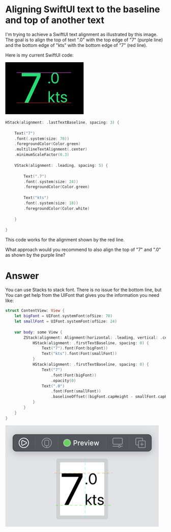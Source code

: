 # Aligning SwiftUI text to the baseline and top of another text

I'm trying to achieve a SwiftUI text alignment as illustrated by this image. The goal is to align the top of text ".0" with the top edge of "7" (purple line) and the bottom edge of "kts" with the bottom edge of "7" (red line).

Here is my current SwiftUI code:

![nkW0S](nkW0S.png)

```swift
HStack(alignment: .lastTextBaseline, spacing: 3) {

    Text("7")
    .font(.system(size: 70))
    .foregroundColor(Color.green)
    .multilineTextAlignment(.center)
    .minimumScaleFactor(0.3)

    VStack(alignment: .leading, spacing: 5) {

        Text(".7")
        .font(.system(size: 24))
        .foregroundColor(Color.green)

        Text("kts")
        .font(.system(size: 18))
        .foregroundColor(Color.white)

    }

}
```

This code works for the alignment shown by the red line.

What approach would you recommend to also align the top of "7" and ".0" as shown by the purple line?

# Answer

You can use Stacks to stack font. There is no issue for the bottom line, but You can get help from the UIFont that gives you the information you need like:

```swift
struct ContentView: View {
    let bigFont = UIFont.systemFont(ofSize: 70)
    let smallFont = UIFont.systemFont(ofSize: 24)

    var body: some View {
        ZStack(alignment: Alignment(horizontal: .leading, vertical: .center)) {
            HStack(alignment: .firstTextBaseline, spacing: 0) {
                Text("7").font(Font(bigFont))
                Text("kts").font(Font(smallFont))
            }
            HStack(alignment: .firstTextBaseline, spacing: 0) {
                Text("7")
                    .font(Font(bigFont))
                    .opacity(0)
                Text(".0")
                    .font(Font(smallFont))
                    .baselineOffset((bigFont.capHeight - smallFont.capHeight))
            }
        }
    }
}
```

![faQ2x](faQ2x.png)
